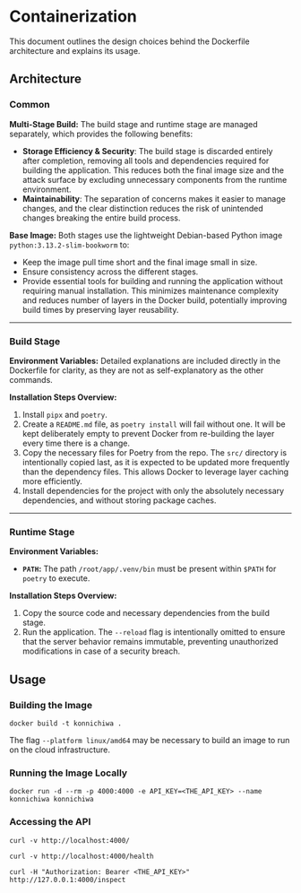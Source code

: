 # Containerization

This document outlines the design choices behind the Dockerfile architecture and explains its usage.

## Architecture

### Common
**Multi-Stage Build:** The build stage and runtime stage are managed separately, which provides the following benefits:
- **Storage Efficiency & Security**: The build stage is discarded entirely after completion, removing all tools and dependencies required for building the application. This reduces both the final image size and the attack surface by excluding unnecessary components from the runtime environment.
- **Maintainability**: The separation of concerns makes it easier to manage changes, and the clear distinction reduces the risk of unintended changes breaking the entire build process.

**Base Image:** Both stages use the lightweight Debian-based Python image `python:3.13.2-slim-bookworm` to:
- Keep the image pull time short and the final image small in size.
- Ensure consistency across the different stages.
- Provide essential tools for building and running the application without requiring manual installation. This minimizes maintenance complexity and reduces number of layers in the Docker build, potentially improving build times by preserving layer reusability.

---

### Build Stage
**Environment Variables:** Detailed explanations are included directly in the Dockerfile for clarity, as they are not as self-explanatory as the other commands.

**Installation Steps Overview:**
1. Install `pipx` and `poetry`.
2. Create a `README.md` file, as `poetry install` will fail without one. It will be kept deliberately empty to prevent Docker from re-building the layer every time there is a change.
3. Copy the necessary files for Poetry from the repo. The `src/` directory is intentionally copied last, as it is expected to be updated more frequently than the dependency files. This allows Docker to leverage layer caching more efficiently.
4. Install dependencies for the project with only the absolutely necessary dependencies, and without storing package caches.

---

### Runtime Stage
**Environment Variables:**
- **`PATH`:** The path `/root/app/.venv/bin` must be present within `$PATH` for `poetry` to execute.

**Installation Steps Overview:**
1. Copy the source code and necessary dependencies from the build stage.
2. Run the application. The `--reload` flag is intentionally omitted to ensure that the server behavior remains immutable, preventing unauthorized modifications in case of a security breach.

## Usage
### Building the Image
```
docker build -t konnichiwa .
```
The flag `--platform linux/amd64` may be necessary to build an image to run on the cloud infrastructure.

### Running the Image Locally
```
docker run -d --rm -p 4000:4000 -e API_KEY=<THE_API_KEY> --name konnichiwa konnichiwa
```

### Accessing the API
```
curl -v http://localhost:4000/

curl -v http://localhost:4000/health

curl -H "Authorization: Bearer <THE_API_KEY>" http://127.0.0.1:4000/inspect
```

